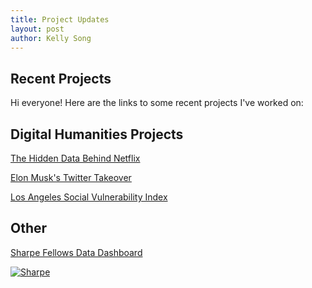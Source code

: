 ```yaml
---
title: Project Updates
layout: post
author: Kelly Song
---
```


## Recent Projects


Hi everyone! Here are the links to some recent projects I've worked on:

## Digital Humanities Projects

<a href="https://n3tf7ix.humspace.ucla.edu/">The Hidden Data Behind Netflix</a>

<a href="https://twittertakeoverproj.humspace.ucla.edu">Elon Musk's Twitter Takeover</a>

<a href="https://storymaps.arcgis.com/stories/1085a8b5ae8843319cfd8595050438bc">Los Angeles Social Vulnerability Index</a>

## Other

<a href="https://public.tableau.com/views/SHARPEFELLOWSDATADASHBOARD/Sharpe?:language=en-US&:display_count=n&:origin=viz_share_link">Sharpe Fellows Data Dashboard</a>


<div class='tableauPlaceholder' id='viz1684269272156' style='position: relative'><noscript><a href='#'><img alt='Sharpe ' src='https:&#47;&#47;public.tableau.com&#47;static&#47;images&#47;SH&#47;SHARPEFELLOWSDATADASHBOARD&#47;Sharpe&#47;1_rss.png' style='border: none' /></a></noscript><object class='tableauViz'  style='display:none;'><param name='host_url' value='https%3A%2F%2Fpublic.tableau.com%2F' /> <param name='embed_code_version' value='3' /> <param name='site_root' value='' /><param name='name' value='SHARPEFELLOWSDATADASHBOARD&#47;Sharpe' /><param name='tabs' value='no' /><param name='toolbar' value='yes' /><param name='static_image' value='https:&#47;&#47;public.tableau.com&#47;static&#47;images&#47;SH&#47;SHARPEFELLOWSDATADASHBOARD&#47;Sharpe&#47;1.png' /> <param name='animate_transition' value='yes' /><param name='display_static_image' value='yes' /><param name='display_spinner' value='yes' /><param name='display_overlay' value='yes' /><param name='display_count' value='yes' /><param name='language' value='en-US' /></object></div>                <script type='text/javascript'>                    var divElement = document.getElementById('viz1684269272156');                    var vizElement = divElement.getElementsByTagName('object')[0];                    vizElement.style.width='1200px';vizElement.style.height='827px';                    var scriptElement = document.createElement('script');                    scriptElement.src = 'https://public.tableau.com/javascripts/api/viz_v1.js';                    vizElement.parentNode.insertBefore(scriptElement, vizElement);                </script>
